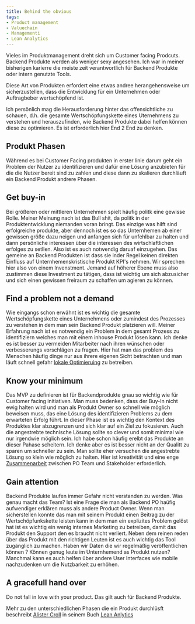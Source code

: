 ```yaml
---
title: Behind the obvious
tags:
- Product management
- Valuechain
- Managementi
- Lean Analytics
---
```


Vieles im Produktmanagement dreht sich um Customer facing Prodcuts. Backend Produkte werden als weniger sexy angesehen.
Ich war in meiner bisherigen karierre die meiste zeit verantwortlich für Backend Produkte oder intern genutzte Tools.

Diese Art von Produkten erfordert eine etwas andree herangehensweise um sicherzustellen, dass die Entwicklung für ein Unternehmen oder Auftragbeber wertschöpfend ist.

Ich persönlich mag die Herausforderung hinter das offensichtliche zu schauen, d.h. die gesamte Wertschöpfungskette eines Uternehmens zu verstehen und herauszufinden, wie Backend Produkte dabei helfen können diese zu optimieren.
Es ist erforderlich hier End 2 End zu denken.

<!-- more -->

## Produkt Phasen
Während es bei Customer Facing produkten in erster linie darum geht ein Problem der Nutzer zu identifizieren und dafür eine Lösung anzubieten für die die Nutzer bereit sind zu zahlen und diese dann zu skalieren durchläuft ein Backend Produkt andrere Phasen.

## Get buy-in
Bei  größeren oder mittleren  Unternehmen spielt häufig politk eine gewisse Rolle. Meiner Meinung nach ist das Bull shit, da politk in der Produktentwicklung niemanden voran bringt. Das einzige was hilft sind erfolgreiche produkte, aber dennoch ist es so das Unternhemen ab einer gewissen größe dazu neigen und anfangen sich für unfehlbar zu halten und dann persönliche interessen über die interessen des wirtschlaftlichen erfolges zu setllen. Also ist es auch notwendig daruaf einzugehen. Das gemeine an Backend Produkten ist dass sie inder Regel keinen direkten Einfluss auf Unternhemenskristische Produkt KPI's nehmen. Wir sprechen hier also von einem Invenstment. Jemand auf höherer Ebene muss also zustimmen diese Investment zu tätigen, dass ist wichtig um sich abzusicher und sich einen gewissen freiraum zu schaffen um agieren zu können.   

## Find a problem not a demand
Wie eingangs schon erwähnt ist es wichtig die gesamte Wertschöpfungskette eines Unternehmens oder zumindest des Prozesses zu verstehen in dem man sein Backend Produkt platzieren will. Meiner Erfahrung nach ist es notwendig ein Problem in dem gesamt Prozess zu identifiziern welches man mit einem inhouse Produkt lösen kann. Ich denke es ist besser zu vermeiden Mitarbeiter nach ihren wünschen oder verbesserungs vorschlägen zu fragen. Hier hat man das problem des Menschen häufig dinge nur aus ihrere eigenen Sicht betrachten und man läuft schnell gefahr [lokale Optimieruing](http://link) zu betreiben. 

## Know your minimum
Das MVP zu definieren ist für Backendprodukte gnau so wichtig wie für Customer facing initiativen. Man muss bedenken, dass der Buy-In nicht ewig halten wird und man als Produkt Owner so schnell wie möglich beweisen muss, das eine Lösung des identifizieren Problems zu dem erwarteten Erfolg führt. In dieser Phase ist es wichtig den Kontext des Produktes klar abzugrenzen und sich klar auf ein Ziel zu fokusieren. Auch die angestrebte technische Lösung sollte so clever und somit minimal wie nur irgendwie möglich sein. Ich habe schon häufig erelbt das Produkte an dieser Pahase scheitern. Ich denke aber es ist besser nicht an der Qualitt zu sparen um schneller zu sein. Man sollte eher versuchen die angestrebte Lösung so klein wie möglich zu halten. Hier ist kreativität und eine enge [Zusammenarbeit](http://link) zwischen PO Team und Stakeholder erforderlich.  

## Gain attention
Backend Produkte laufen immer Gefahr nicht verstanden zu werden. Was genau macht das Team? Ist eine Frage die man als Backend PO haüfig aufwendiger erklären muss als andere Product Owner. Wenn man sicherstellen konnte das man mit seinem Produkt einen Beitrag zu der Wertschöpfunkskette leisten kann in dem man ein explizites Problem gelöst hat ist es wichtig ein wenig internes Marketing zu betreiben, damit das Produkt den Support den es braucht nicht verliert. Neben dem reinen reden über das Produkt mit den richtigen Leuten ist es auch wichtig das Tool zugänglich zu machen. Haben wir Daten die wir regelmäßig veröffentlichen können ? Können genug leute im Unternhemend as Produkt nutzen? Manchmal kann es auch helfen über andere User Interfaces wie mobile nachzudenken um die Nutzbarkeit zu erhöhen.  


## A gracefull hand over 
Do not fall in love with your product. Das gilt auch für Backend Produkte. 


Mehr zu den unterschiedlichen Phasen die ein Produkt durchlüsft beschreibt [Alister Croll](http://link) in seinem Buch [Lean Anlytics](http://link) 
 
 
